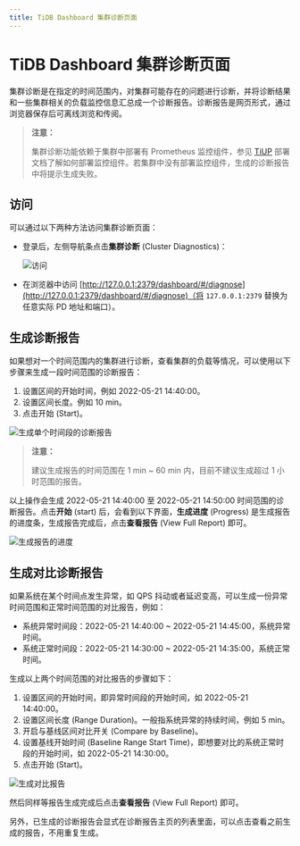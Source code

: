 ```yaml
---
title: TiDB Dashboard 集群诊断页面
---
```


# TiDB Dashboard 集群诊断页面

集群诊断是在指定的时间范围内，对集群可能存在的问题进行诊断，并将诊断结果和一些集群相关的负载监控信息汇总成一个诊断报告。诊断报告是网页形式，通过浏览器保存后可离线浏览和传阅。

> **注意：**
>
> 集群诊断功能依赖于集群中部署有 Prometheus 监控组件，参见 [TiUP](/tiup/tiup-overview.md) 部署文档了解如何部署监控组件。若集群中没有部署监控组件，生成的诊断报告中将提示生成失败。

## 访问

可以通过以下两种方法访问集群诊断页面：

* 登录后，左侧导航条点击**集群诊断** (Cluster Diagnostics)：

    ![访问](https://download.pingcap.com/images/docs-cn/dashboard/dashboard-diagnostics-access-v650.png)

* 在浏览器中访问 [http://127.0.0.1:2379/dashboard/#/diagnose](http://127.0.0.1:2379/dashboard/#/diagnose)（将 `127.0.0.1:2379` 替换为任意实际 PD 地址和端口）。

## 生成诊断报告

如果想对一个时间范围内的集群进行诊断，查看集群的负载等情况，可以使用以下步骤来生成一段时间范围的诊断报告：

1. 设置区间的开始时间，例如 2022-05-21 14:40:00。
2. 设置区间长度。例如 10 min。
3. 点击开始 (Start)。

![生成单个时间段的诊断报告](https://download.pingcap.com/images/docs-cn/dashboard/dashboard-diagnostics-gen-report-v650.png)

> **注意：**
>
> 建议生成报告的时间范围在 1 min ~ 60 min 内，目前不建议生成超过 1 小时范围的报告。

以上操作会生成 2022-05-21 14:40:00 至 2022-05-21 14:50:00 时间范围的诊断报告。点击**开始** (start) 后，会看到以下界面，**生成进度** (Progress) 是生成报告的进度条，生成报告完成后，点击**查看报告** (View Full Report) 即可。

![生成报告的进度](https://download.pingcap.com/images/docs-cn/dashboard/dashboard-diagnostics-gen-process-v650.png)

## 生成对比诊断报告

如果系统在某个时间点发生异常，如 QPS 抖动或者延迟变高，可以生成一份异常时间范围和正常时间范围的对比报告，例如：

* 系统异常时间段：2022-05-21 14:40:00 ~ 2022-05-21 14:45:00，系统异常时间。
* 系统正常时间段：2022-05-21 14:30:00 ~ 2022-05-21 14:35:00，系统正常时间。

生成以上两个时间范围的对比报告的步骤如下：

1. 设置区间的开始时间，即异常时间段的开始时间，如 2022-05-21 14:40:00。
2. 设置区间长度 (Range Duration)。一般指系统异常的持续时间，例如 5 min。
3. 开启与基线区间对比开关 (Compare by Baseline)。
4. 设置基线开始时间 (Baseline Range Start Time)，即想要对比的系统正常时段的开始时间，如 2022-05-21 14:30:00。
5. 点击开始 (Start)。

![生成对比报告](https://download.pingcap.com/images/docs-cn/dashboard/dashboard-diagnostics-gen-compare-report-v650.png)

然后同样等报告生成完成后点击**查看报告** (View Full Report) 即可。

另外，已生成的诊断报告会显式在诊断报告主页的列表里面，可以点击查看之前生成的报告，不用重复生成。
